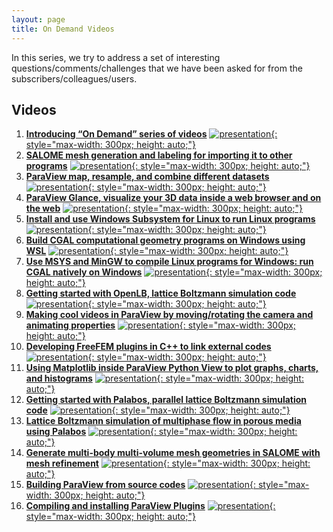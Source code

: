 ```yaml
---
layout: page
title: On Demand Videos
---
```


In this series, we try to address a set of interesting questions/comments/challenges that we have been asked for from the subscribers/colleagues/users.

## Videos

1. [**Introducing “On Demand” series of videos**](https://www.youtube.com/watch?v=ezuaVQk-HRQ)
[![presentation](http://img.youtube.com/vi/ezuaVQk-HRQ/0.jpg){: style="max-width: 300px; height: auto;"}](https://www.youtube.com/watch?v=ezuaVQk-HRQ)
2. [**SALOME mesh generation and labeling for importing it to other programs**](https://www.youtube.com/watch?v=pvPintLL63Q)
[![presentation](http://img.youtube.com/vi/pvPintLL63Q/0.jpg){: style="max-width: 300px; height: auto;"}](https://www.youtube.com/watch?v=pvPintLL63Q)
3. [**ParaView map, resample, and combine different datasets**](https://www.youtube.com/watch?v=OggPGUEgl3c)
[![presentation](http://img.youtube.com/vi/OggPGUEgl3c/0.jpg){: style="max-width: 300px; height: auto;"}](https://www.youtube.com/watch?v=OggPGUEgl3c)
4. [**ParaView Glance, visualize your 3D data inside a web browser and on the web**](https://www.youtube.com/watch?v=UcFWOzG5ygM)
[![presentation](http://img.youtube.com/vi/UcFWOzG5ygM/0.jpg){: style="max-width: 300px; height: auto;"}](https://www.youtube.com/watch?v=UcFWOzG5ygM)
5. [**Install and use Windows Subsystem for Linux to run Linux programs**](https://www.youtube.com/watch?v=Xa6vM0Ot1hc)
[![presentation](http://img.youtube.com/vi/Xa6vM0Ot1hc/0.jpg){: style="max-width: 300px; height: auto;"}](https://www.youtube.com/watch?v=Xa6vM0Ot1hc)
6. [**Build CGAL computational geometry programs on Windows using WSL**](https://www.youtube.com/watch?v=iVMCpHjL7RY)
[![presentation](http://img.youtube.com/vi/iVMCpHjL7RY/0.jpg){: style="max-width: 300px; height: auto;"}](https://www.youtube.com/watch?v=iVMCpHjL7RY)
7. [**Use MSYS and MinGW to compile Linux programs for Windows: run CGAL natively on Windows**](https://www.youtube.com/watch?v=Qwmq9PkmrKI)
[![presentation](http://img.youtube.com/vi/Qwmq9PkmrKI/0.jpg){: style="max-width: 300px; height: auto;"}](https://www.youtube.com/watch?v=Qwmq9PkmrKI)
8. [**Getting started with OpenLB, lattice Boltzmann simulation code**](https://www.youtube.com/watch?v=oxaxoeDAiuo)
[![presentation](http://img.youtube.com/vi/oxaxoeDAiuo/0.jpg){: style="max-width: 300px; height: auto;"}](https://www.youtube.com/watch?v=oxaxoeDAiuo)
9. [**Making cool videos in ParaView by moving/rotating the camera and animating properties**](https://www.youtube.com/watch?v=7R3rrKfuFj4)
[![presentation](http://img.youtube.com/vi/7R3rrKfuFj4/0.jpg){: style="max-width: 300px; height: auto;"}](https://www.youtube.com/watch?v=7R3rrKfuFj4)
10. [**Developing FreeFEM plugins in C++ to link external codes**](https://www.youtube.com/watch?v=JSvVVkf4GDU)
[![presentation](http://img.youtube.com/vi/JSvVVkf4GDU/0.jpg){: style="max-width: 300px; height: auto;"}](https://www.youtube.com/watch?v=JSvVVkf4GDU)
11. [**Using Matplotlib inside ParaView Python View to plot graphs, charts, and histograms**](https://www.youtube.com/watch?v=OeG0XPv3eZw)
[![presentation](http://img.youtube.com/vi/OeG0XPv3eZw/0.jpg){: style="max-width: 300px; height: auto;"}](https://www.youtube.com/watch?v=OeG0XPv3eZw)
12. [**Getting started with Palabos, parallel lattice Boltzmann simulation code**](https://www.youtube.com/watch?v=sJ89FTGlHGI)
[![presentation](http://img.youtube.com/vi/sJ89FTGlHGI/0.jpg){: style="max-width: 300px; height: auto;"}](https://www.youtube.com/watch?v=sJ89FTGlHGI)
13. [**Lattice Boltzmann simulation of multiphase flow in porous media using Palabos**](https://www.youtube.com/watch?v=cEBHl5T3dtU)
[![presentation](http://img.youtube.com/vi/cEBHl5T3dtU/0.jpg){: style="max-width: 300px; height: auto;"}](https://www.youtube.com/watch?v=cEBHl5T3dtU)
14. [**Generate multi-body multi-volume mesh geometries in SALOME with mesh refinement**](https://www.youtube.com/watch?v=oO3gLumTUbQ)
[![presentation](http://img.youtube.com/vi/oO3gLumTUbQ/0.jpg){: style="max-width: 300px; height: auto;"}](https://www.youtube.com/watch?v=oO3gLumTUbQ)
15. [**Building ParaView from source codes**](https://www.youtube.com/watch?v=3joVOlzCm_Y)
[![presentation](http://img.youtube.com/vi/3joVOlzCm_Y/0.jpg){: style="max-width: 300px; height: auto;"}](https://www.youtube.com/watch?v=3joVOlzCm_Y)
16. [**Compiling and installing ParaView Plugins**](https://www.youtube.com/watch?v=sBPi9XxwBSE)
[![presentation](http://img.youtube.com/vi/sBPi9XxwBSE/0.jpg){: style="max-width: 300px; height: auto;"}](https://www.youtube.com/watch?v=sBPi9XxwBSE)
